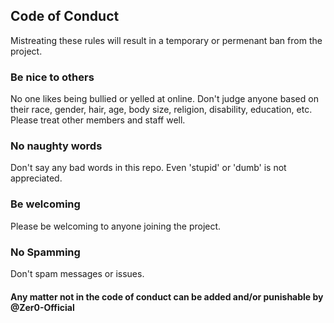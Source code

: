 ## Code of Conduct
Mistreating these rules will result in a temporary or permenant ban from the project.

### Be nice to others
No one likes being bullied or yelled at online. Don't judge anyone based on their race, gender, hair, age, body size, religion, disability, education, etc.
Please treat other members and staff well.

### No naughty words
Don't say any bad words in this repo. Even 'stupid' or 'dumb' is not appreciated.

### Be welcoming
Please be welcoming to anyone joining the project.

### No Spamming
Don't spam messages or issues.

#### Any matter not in the code of conduct can be added and/or punishable by @Zer0-Official
